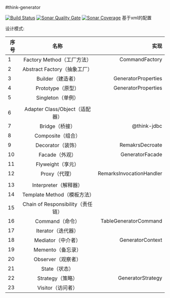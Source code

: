 #think-generator

[![Build Status](https://travis-ci.org/thhink-project/think-framework.svg?branch=develop)](https://travis-ci.org/hdhxby/think-framework)
[![Sonar Quality Gate](https://img.shields.io/sonar/https/sonarcloud.io/think-framework/quality_gate.svg)](https://sonarcloud.io/dashboard?id=think-framework)
[![Sonar Coverage](https://img.shields.io/sonar/https/sonarcloud.io/think-framework/coverage.svg)](https://sonarcloud.io/dashboard?id=think-framework)
基于xml的配置

设计模式:

| 序号   |      名称      |  实现 |
|----------|:-------------:|------:|
| 1 |  Factory Method（工厂方法）| CommandFactory |
| 2 |  Abstract Factory（抽象工厂） |    |
| 3 | Builder（建造者）|    GeneratorProperties |
| 4 |  Prototype（原型） | GeneratorProperties |
| 5 | Singleton（单例） |    |
|  | | |
| 6 |    Adapter Class/Object（适配器）   |    |
| 7 | Bridge（桥接） |   @think-jdbc |
| 8 |  Composite（组合） |  |
| 9 |    Decorator（装饰）   | RemakrsDecroate   |
| 10 |  Facade（外观） | GeneratorFacade |
| 11 |  Flyweight（享元） |  |
| 12 |    Proxy（代理）   |   RemarksInvocationHandler |
| | | | 
| 13 | Interpreter（解释器） |     |
| 14 |  Template Method（模板方法） |  |
| 15 |    Chain of Responsibility（责任链）   |    |
| 16 |  Command（命令） | TableGeneratorCommand |
| 17 |    Iterator（迭代器）   |    |
| 18 | Mediator（中介者） |    GeneratorContext |
| 19 |  Memento（备忘录） |  |
| 20 |    Observer（观察者）   |    |
| 21 |    State（状态）   |    |
| 22 |    Strategy（策略）   |  GeneratorStrategy  |
| 23 |    Visitor（访问者）   |    |
